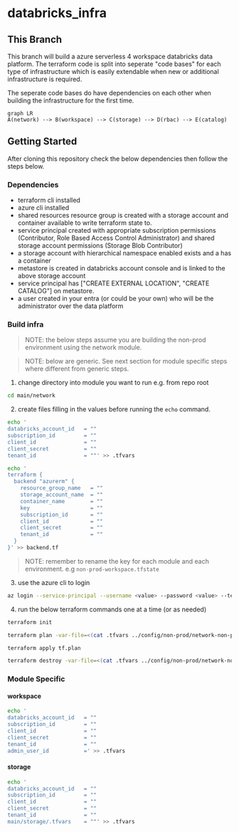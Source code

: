 # databricks_infra

## This Branch
This branch will build a azure serverless 4 workspace databricks data platform. The terraform code is split into seperate "code bases" for each type of infrastructure which is easily extendable when new or additional infrastructure is required.

The seperate code bases do have dependencies on each other when building the infrastructure for the first time.

```mermaid
graph LR
A(network) --> B(workspace) --> C(storage) --> D(rbac) --> E(catalog)
```


## Getting Started
After cloning this repository check the below dependencies then follow the steps below.

### Dependencies
- terraform cli installed
- azure cli installed
- shared resources resource group is created with a storage account and container available to write terraform state to.
- service principal created with appropriate subscription permissions (Contributor, Role Based Access Control Administrator) and shared storage account permissions (Storage Blob Contributor)
- a storage account with hierarchical namespace enabled exists and a has a container
- metastore is created in databricks account console and is linked to the above storage account
- service principal has ["CREATE EXTERNAL LOCATION", "CREATE CATALOG"] on metastore.
- a user created in your entra (or could be your own) who will be the administrator over the data platform

### Build infra

>NOTE: the below steps assume you are building the non-prod environment using the network module.

>NOTE: below are generic. See next section for module specific steps where different from generic steps.

1. change directory into module you want to run e.g. from repo root 
```bash 
cd main/network
```
2. create files filling in the values before running the `echo` command.
```bash 
echo '
databricks_account_id   = ""
subscription_id         = ""
client_id               = ""
client_secret           = ""
tenant_id               = ""' >> .tfvars
```
```bash 
echo '
terraform {
  backend "azurerm" {
    resource_group_name   = ""
    storage_account_name  = ""
    container_name        = ""
    key                   = ""
    subscription_id       = ""
    client_id             = ""
    client_secret         = ""
    tenant_id             = ""
  }
}' >> backend.tf
```
>NOTE: remember to rename the key for each module and each environment. e.g `non-prod-workspace.tfstate`
3. use the azure cli to login
```bash 
az login --service-principal --username <value> --password <value> --tenant <value>
```

4. run the below terraform commands one at a time (or as needed)
```bash 
terraform init
```
```bash 
terraform plan -var-file=<(cat .tfvars ../config/non-prod/network-non-prod.tfvars) -out=tf.plan
```
```bash 
terraform apply tf.plan
```
```bash 
terraform destroy -var-file=<(cat .tfvars ../config/non-prod/network-non-prod.tfvars)
```

### Module Specific
#### workspace
```bash 
echo '
databricks_account_id   = ""
subscription_id         = ""
client_id               = ""
client_secret           = ""
tenant_id               = ""
admin_user_id           =' >> .tfvars
```
#### storage
```bash 
echo '
databricks_account_id   = ""
subscription_id         = ""
client_id               = ""
client_secret           = ""
tenant_id               = ""
main/storage/.tfvars    = ""' >> .tfvars
```